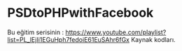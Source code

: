 # PSDtoPHPwithFacebook
Bu eğitim serisinin : https://www.youtube.com/playlist?list=PL_lEjIi1EGuHph7fedoiE61EuSAhr6fGx Kaynak kodları.
